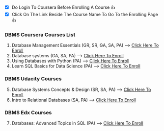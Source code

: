 - [x] Do Login To Coursera Before Enrolling A Course :+1:
- [x] Click On The Link Beside The Course Name To Go To the Enrolling Page :+1:

### DBMS Coursera Courses List
1) Database Management Essentials (GR, SR, GA, SA, PA)
        --> [Click Here To Enroll](https://bit.ly/3ism1nx)
2) Database systems (GA, SA, PA)
        --> [Click Here To Enroll](https://bit.ly/3lg0dgJ)
3) Using Databases with Python (PA)
        --> [Click Here To Enroll](https://bit.ly/2EWWW6h)
4) Learn SQL Basics for Data Science (PA)
        --> [Click Here To Enroll](https://bit.ly/30ve4aM)

### DBMS Udacity Courses

5) Database Systems Concepts & Design (SR, SA, PA)
        --> [Click Here To Enroll](https://bit.ly/36q8IS5)
6) Intro to Relational Databases (SA, PA)
        --> [Click Here To Enroll](https://bit.ly/3ngS4dJ)

### DBMS Edx Courses

7) Databases: Advanced Topics in SQL (PA)
        --> [Click Here To Enroll](https://bit.ly/3cWEQy4)
